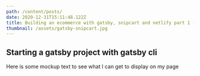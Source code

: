 ```yaml
---
path: /content/posts/
date: 2020-12-31T15:11:48.122Z
title: Building an ecommerce with gatsby, snipcart and netlify part 1 - Setup
thumbnail: /assets/gatsby-snipcart.jpg
---
```


## Starting a gatsby project with gatsby cli

Here is some mockup text to see what I can get to display on my page
